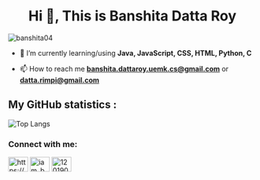 <h1 align="center">Hi 👋, This is Banshita Datta Roy</h1>

<p align="left"> <img src="https://komarev.com/ghpvc/?username=banshita04&label=Profile%20views&color=0e75b6&style=flat" alt="banshita04" /> </p>

- 🌱 I’m currently learning/using **Java, JavaScript, CSS, HTML, Python, C**

- 📫 How to reach me **banshita.dattaroy.uemk.cs@gmail.com** or **datta.rimpi@gmail.com**


## My GitHub statistics : 

![Top Langs](https://github-readme-stats.vercel.app/api/top-langs/?username=banshita04&hide=MATLAB&exclude_repo=dotfiles)


<h3 align="left">Connect with me:</h3>
<p align="left">
<a href="https://www.linkedin.com/in/banshita-datta-roy-154bb9184/" target="blank"><img align="center" src="https://cdn.jsdelivr.net/npm/simple-icons@3.0.1/icons/linkedin.svg" alt="https://www.linkedin.com/in/banshita-datta-roy-583b35219?utm_source=share&utm_campaign=share_via&utm_content=profile&utm_medium=android_app" height="30" width="40" /></a>
<a href="https://instagram.com/iam_bdroy" target="blank"><img align="center" src="https://cdn.jsdelivr.net/npm/simple-icons@3.0.1/icons/instagram.svg" alt="iam_bdroy" height="30" width="40" /></a>
<a href="https://www.hackerrank.com/12019009023018_H" target="blank"><img align="center" src="https://cdn.jsdelivr.net/npm/simple-icons@3.0.1/icons/hackerrank.svg" alt="12019009023018_H" height="30" width="40" /></a>
</p>
